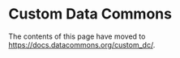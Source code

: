# Custom Data Commons

The contents of this page have moved to https://docs.datacommons.org/custom_dc/.